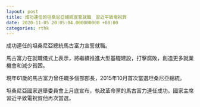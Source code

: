 ```yaml
---
layout: post
title: 成功連任的坦桑尼亞總統宣誓就職　習近平致電祝賀
date: 2020-11-05 20:05:04.000000000 +08:00
categories: rthk
---
```


成功連任的坦桑尼亞總統馬古富力宣誓就職。

馬古富力在就職儀式上表示，將繼續推進大型基礎建設，打擊腐敗，創造更多就業機會和減少貧困。

現年61歲的馬古富力曾任職多個部部長，2015年10月首次當選坦桑尼亞總統。

坦桑尼亞國家選舉委員會上月底宣布，執政革命黨的馬古富力連任成功。國家主席習近平致電祝賀他再次當選。
